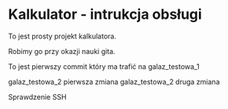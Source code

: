 # Kalkulator - intrukcja obsługi

To jest prosty projekt kalkulatora.

Robimy go przy okazji nauki gita.

To jest pierwszy commit który ma trafić na galaz_testowa_1

galaz_testowa_2 pierwsza zmiana
galaz_testowa_2 druga zmiana

Sprawdzenie SSH
